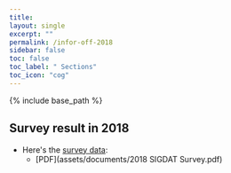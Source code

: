 ```yaml
---
title: 
layout: single
excerpt: ""
permalink: /infor-off-2018
sidebar: false
toc: false
toc_label: " Sections"
toc_icon: "cog"
---
```

{% include base_path %}

## Survey result in 2018

- Here's the [survey data](https://docs.google.com/spreadsheets/d/1_ArUQdgttqlHjrcsE4SOGwpQhVPT-rrjV0lrmSjUr_s/edit?usp=sharing): 
  - [PDF](assets/documents/2018 SIGDAT Survey.pdf)

